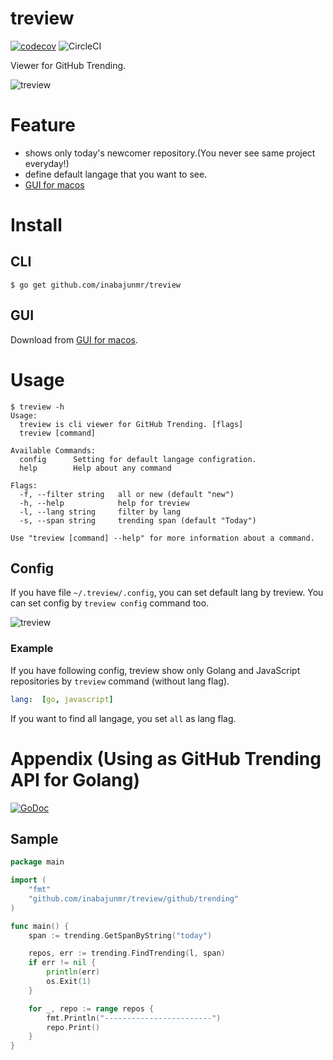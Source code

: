 # treview

[![codecov](https://codecov.io/gh/inabajunmr/treview/branch/master/graph/badge.svg)](https://codecov.io/gh/inabajunmr/treview)
![CircleCI](https://circleci.com/gh/inabajunmr/treview/tree/master.svg?style=svg)

Viewer for GitHub Trending.

![treview](https://user-images.githubusercontent.com/10000393/46803178-6ea89600-cd9a-11e8-8ca6-ad52c58ed942.gif)

# Feature

* shows only today's newcomer repository.(You never see same project everyday!)
* define default langage that you want to see.
* [GUI for macos](https://github.com/inabajunmr/treview/releases)

# Install
## CLI
```
$ go get github.com/inabajunmr/treview
```

## GUI
Download from [GUI for macos](https://github.com/inabajunmr/treview/releases).

# Usage
```
$ treview -h
Usage:
  treview is cli viewer for GitHub Trending. [flags]
  treview [command]

Available Commands:
  config      Setting for default langage configration.
  help        Help about any command

Flags:
  -f, --filter string   all or new (default "new")
  -h, --help            help for treview
  -l, --lang string     filter by lang
  -s, --span string     trending span (default "Today")

Use "treview [command] --help" for more information about a command.
```

## Config
If you have file `~/.treview/.config`, you can set default lang by treview.
You can set config by `treview config` command too.

![treview](https://user-images.githubusercontent.com/10000393/46802798-656af980-cd99-11e8-88fb-a91a72fbfcfd.gif)

### Example
If you have following config, treview show only Golang and JavaScript repositories by `treview` command (without lang flag).
```yaml
lang:  [go, javascript]
```

If you want to find all langage, you set `all` as lang flag.

# Appendix (Using as GitHub Trending API for Golang)
[![GoDoc](https://godoc.org/github.com/inabajunmr/treview/github?status.svg)](https://godoc.org/github.com/inabajunmr/treview/github)

## Sample
```go
package main

import (
	"fmt"
	"github.com/inabajunmr/treview/github/trending"
)

func main() {
	span := trending.GetSpanByString("today")

	repos, err := trending.FindTrending(l, span)
	if err != nil {
		println(err)
		os.Exit(1)
	}

	for _, repo := range repos {
		fmt.Println("------------------------")
		repo.Print()
	}
}
```
